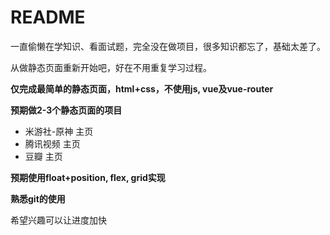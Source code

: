# README

一直偷懒在学知识、看面试题，完全没在做项目，很多知识都忘了，基础太差了。

从做静态页面重新开始吧，好在不用重复学习过程。

**仅完成最简单的静态页面，html+css，不使用js, vue及vue-router**

**预期做2-3个静态页面的项目**

- 米游社-原神 主页
- 腾讯视频 主页
- 豆瓣 主页

**预期使用float+position, flex, grid实现**

**熟悉git的使用**

希望兴趣可以让进度加快

